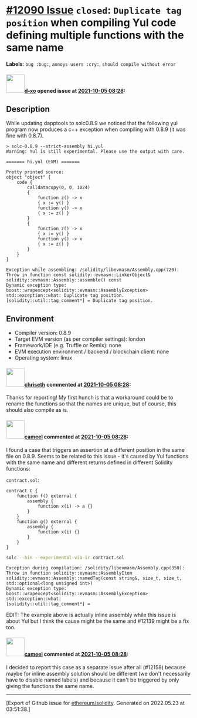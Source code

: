 # [\#12090 Issue](https://github.com/ethereum/solidity/issues/12090) `closed`: `Duplicate tag position` when compiling Yul code defining multiple functions with the same name
**Labels**: `bug :bug:`, `annoys users :cry:`, `should compile without error`


#### <img src="https://avatars.githubusercontent.com/u/6689924?u=f7a8659e878602d06c526b5bb7a1cdb8327b7ca2&v=4" width="50">[d-xo](https://github.com/d-xo) opened issue at [2021-10-05 08:28](https://github.com/ethereum/solidity/issues/12090):



## Description

While updating dapptools to solc0.8.9 we noticed that the following yul program now produces a c++ exception when compiling with 0.8.9 (it was fine with 0.8.7).

```
> solc-0.8.9 --strict-assembly hi.yul
Warning: Yul is still experimental. Please use the output with care.

======= hi.yul (EVM) =======

Pretty printed source:
object "object" {
    code {
        calldatacopy(0, 0, 1024)
        {
            function z() -> x
            { x := y() }
            function y() -> x
            { x := z() }
        }
        {
            function z() -> x
            { x := y() }
            function y() -> x
            { x := z() }
        }
    }
}

Exception while assembling: /solidity/libevmasm/Assembly.cpp(720): Throw in function const solidity::evmasm::LinkerObject& solidity::evmasm::Assembly::assemble() const
Dynamic exception type: boost::wrapexcept<solidity::evmasm::AssemblyException>
std::exception::what: Duplicate tag position.
[solidity::util::tag_comment*] = Duplicate tag position.
```

## Environment

- Compiler version: 0.8.9
- Target EVM version (as per compiler settings): london
- Framework/IDE (e.g. Truffle or Remix): none
- EVM execution environment / backend / blockchain client: none
- Operating system: linux


#### <img src="https://avatars.githubusercontent.com/u/9073706?v=4" width="50">[chriseth](https://github.com/chriseth) commented at [2021-10-05 08:28](https://github.com/ethereum/solidity/issues/12090#issuecomment-934212613):

Thanks for reporting! My first hunch is that a workaround could be to rename the functions so that the names are unique, but of course, this should also compile as is.

#### <img src="https://avatars.githubusercontent.com/u/137030?v=4" width="50">[cameel](https://github.com/cameel) commented at [2021-10-05 08:28](https://github.com/ethereum/solidity/issues/12090#issuecomment-945192513):

I found a case that triggers an assertion at a different position in the same file on 0.8.9. Seems to be related to this issue - it's caused by Yul functions with the same name and different returns defined in different Solidity functions:

`contract.sol`:
``` solidity
contract C {
    function f() external {
        assembly {
            function x(i) -> a {}
        }
    }
    function g() external {
        assembly {
            function x(i) {}
        }
    }
}
```
```bash
solc --bin --experimental-via-ir contract.sol
```
```
Exception during compilation: /solidity/libevmasm/Assembly.cpp(350): Throw in function solidity::evmasm::AssemblyItem solidity::evmasm::Assembly::namedTag(const string&, size_t, size_t, std::optional<long unsigned int>)
Dynamic exception type: boost::wrapexcept<solidity::evmasm::AssemblyException>
std::exception::what:
[solidity::util::tag_comment*] =
```

EDIT: The example above is actually inline assembly while this issue is about Yul but I think the cause might be the same and #12139 might be a fix too.

#### <img src="https://avatars.githubusercontent.com/u/137030?v=4" width="50">[cameel](https://github.com/cameel) commented at [2021-10-05 08:28](https://github.com/ethereum/solidity/issues/12090#issuecomment-945199327):

I decided to report this case as a separate issue after all (#12158) because maybe for inline assembly solution should be different (we don't necessarily have to disable named labels) and because it can't be triggered by only giving the functions the same name.


-------------------------------------------------------------------------------



[Export of Github issue for [ethereum/solidity](https://github.com/ethereum/solidity). Generated on 2022.05.23 at 03:51:38.]

